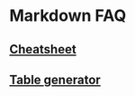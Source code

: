 # Markdown FAQ

## [Cheatsheet](https://github.com/adam-p/markdown-here/wiki/Markdown-Cheatsheet#links)

## [Table generator](https://www.tablesgenerator.com/markdown_tables)
